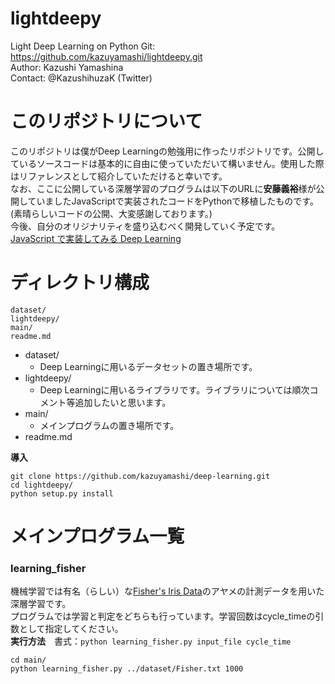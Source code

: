 # lightdeepy
Light Deep Learning on Python
Git: https://github.com/kazuyamashi/lightdeepy.git  
Author: Kazushi Yamashina  
Contact: @KazushihuzaK (Twitter)  

# このリポジトリについて

このリポジトリは僕がDeep Learningの勉強用に作ったリポジトリです。公開しているソースコードは基本的に自由に使っていただいて構いません。使用した際はリファレンスとして紹介していただけると幸いです。  
なお、ここに公開している深層学習のプログラムは以下のURLに**安藤義裕**様が公開していましたJavaScriptで実装されたコードをPythonで移植したものです。(素晴らしいコードの公開、大変感謝しております。)  
今後、自分のオリジナリティを盛り込むべく開発していく予定です。  
[JavaScript で実装してみる Deep Learning](http://techblog.yahoo.co.jp/javascript/deep-learning-with-javascript/)

# ディレクトリ構成

```
dataset/
lightdeepy/
main/
readme.md
```

- dataset/
	- Deep Learningに用いるデータセットの置き場所です。
- lightdeepy/
	- Deep Learningに用いるライブラリです。ライブラリについては順次コメント等追加したいと思います。
- main/
	- メインプログラムの置き場所です。
- readme.md

**導入**  

```
git clone https://github.com/kazuyamashi/deep-learning.git
cd lightdeepy/
python setup.py install
```

# メインプログラム一覧

### learning_fisher

機械学習では有名（らしい）な[Fisher's Iris Data](http://www.math.uah.edu/stat/data/Fisher.html)のアヤメの計測データを用いた深層学習です。  
プログラムでは学習と判定をどちらも行っています。学習回数はcycle_timeの引数として指定してください。  
**実行方法**　書式：`python learning_fisher.py input_file cycle_time`

```
cd main/
python learning_fisher.py ../dataset/Fisher.txt 1000
```
